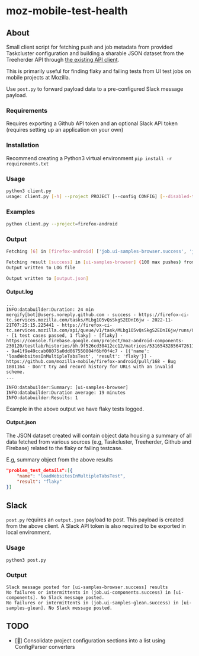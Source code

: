 # moz-mobile-test-health
## About

Small client script for fetching push and job metadata from provided Taskcluster configuration and building a sharable JSON dataset from the Treeherder API through [the existing API client](https://pypi.org/project/treeherder-client/).

This is primarily useful for finding flaky and failing tests from UI test jobs on mobile projects at Mozilla.

Use `post.py` to forward payload data to a pre-configured Slack message payload.

### Requirements

Requires exporting a Github API token and an optional Slack API token (requires setting up an application on your own)

### Installation
Recommend creating a Python3 virtual environment
`pip install -r requirements.txt`

### Usage
```sh
python3 client.py 
usage: client.py [-h] --project PROJECT [--config CONFIG] [--disabled-tests]
```
### Examples

```sh
python client.py --project=firefox-android
```

### Output

```sh
Fetching [6] in [firefox-android] ['job.ui-samples-browser.success', 'job.ui-samples-browser.testfailed', 'job.ui-components.success', 'job.ui-components.testfailed', 'job.ui-samples-glean.success', 'job.ui-samples-glean.testfailed']

Fetching result [success] in [ui-samples-browser] (100 max pushes) from the past [1] day(s) ...
Output written to LOG file

Output written to [output.json]
```
#### Output.log
```Log
...
INFO:databuilder:Duration: 24 min mergify[bot]@users.noreply.github.com - success - https://firefox-ci-tc.services.mozilla.com/tasks/MLbg1O5vQsSkgS2EDnI6jw - 2022-11-21T07:25:15.225441 - https://firefox-ci-tc.services.mozilla.com/api/queue/v1/task/MLbg1O5vQsSkgS2EDnI6jw/runs/0/artifacts/public/logs/live_backing.log - [1 test cases passed, 1 flaky] - [flaky] - https://console.firebase.google.com/project/moz-android-components-230120/testlab/histories/bh.9f526cd30412cc12/matrices/5316543285647261116 - 9a41f9e49ccab08075a0dd067550804f6bf0f4c7 - [{'name': 'loadWebsitesInMultipleTabsTest', 'result': 'flaky'}] - https://github.com/mozilla-mobile/firefox-android/pull/168 - Bug 1801164 - Don't try and record history for URLs with an invalid scheme.
...

INFO:databuilder:Summary: [ui-samples-browser]
INFO:databuilder:Duration average: 19 minutes
INFO:databuilder:Results: 1
```
Example in the above output we have flaky tests logged.

#### Output.json

The JSON dataset created will contain object data housing a summary of all data fetched from various sources (e.g, Taskcluster, Treeherder, Github and Firebase) related to the flaky or failing testcase.

E.g, summary object from the above results

```JSON
"problem_test_details":[{ 
    "name": "loadWebsitesInMultipleTabsTest",
    "result": "flaky"
}]
```

## Slack

`post.py` requires an `output.json` payload to post. This payload is created from the above client. A Slack API token is also required to be exported in local environment.

### Usage

    python3 post.py

### Output
```
Slack message posted for [ui-samples-browser.success] results
No failures or intermittents in (job.ui-components.success) in [ui-components]. No Slack message posted.
No failures or intermittents in (job.ui-samples-glean.success) in [ui-samples-glean]. No Slack message posted.
```

## TODO

- [🌟] Consolidate project configuration sections into a list using ConfigParser converters
